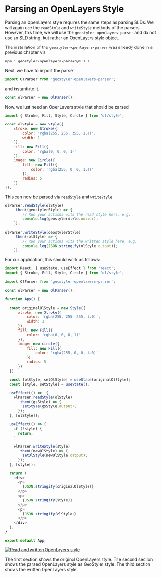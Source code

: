 
# Parsing an OpenLayers Style

Parsing an OpenLayers style requires the same steps as parsing SLDs.
We will again use the `readStyle` and `writeStyle` methods of the parsers. However, this time, we will use
the `geostyler-openlayers-parser` and do not use an SLD string, but rather an OpenLayers style object.

The installation of the `geostyler-openlayers-parser` was already done in a previous chapter via

```bash
npm i geostyler-openlayers-parser@4.1.1
```

Next, we have to import the parser

```js
import OlParser from 'geostyler-openlayers-parser';
```

and instantiate it.

```js
const olParser = new OlParser();
```

Now, we just need an OpenLayers style that should be parsed

```js
import { Stroke, Fill, Style, Circle } from 'ol/style';

const olStyle = new Style({
    stroke: new Stroke({
        color: 'rgba(255, 255, 255, 1.0)',
        width: 1
    }),
    fill: new Fill({
        color: 'rgba(0, 0, 0, 1)'
    }),
    image: new Circle({
        fill: new Fill({
            color: 'rgba(255, 0, 0, 1.0)'
        }),
        radius: 5
    })
});
```

This can now be parsed via `readStyle` and `writeStyle`

```js
olParser.readStyle(olStyle)
    .then((geostylerStyle) => {
        // Run your actions with the read style here, e.g.
        console.log(geostylerStyle.output);
    });

olParser.writeStyle(geostylerStyle)
    .then((olStyle) => {
        // Run your actions with the written style here, e.g.
        console.log(JSON.stringify(olStyle.output));
    });
```

For our application, this should work as follows:

```js
import React, { useState, useEffect } from 'react';
import { Stroke, Fill, Style, Circle } from 'ol/style';

import OlParser from 'geostyler-openlayers-parser';

const olParser = new OlParser();

function App() {

  const originalOlStyle = new Style({
      stroke: new Stroke({
          color: 'rgba(255, 255, 255, 1.0)',
          width: 1
      }),
      fill: new Fill({
          color: 'rgba(0, 0, 0, 1)'
      }),
      image: new Circle({
          fill: new Fill({
              color: 'rgba(255, 0, 0, 1.0)'
          }),
          radius: 5
      })
  });

  const [olStyle, setOlStyle] = useState(originalOlStyle);
  const [style, setStyle] = useState();

  useEffect(() =>  {
    olParser.readStyle(olStyle)
      .then((gsStyle) => {
        setStyle(gsStyle.output);
      });
  }, [olStyle]);

  useEffect(() => {
    if (!style) {
      return;
    }

    olParser.writeStyle(style)
      .then((newOlStyle) => {
        setOlStyle(newOlStyle.output);
      });
  }, [style]);

  return (
    <div>
      <p>
        {JSON.stringify(originalOlStyle)}
      </p>
      <p>
        {JSON.stringify(style)}
      </p>
      <p>
        {JSON.stringify(olStyle)}
      </p>
    </div>
  );
}

export default App;

```

[![Read and written OpenLayers style](./images/ol-parsed.png)](.images/ol-parsed.png)

The first section shows the original OpenLayers style. The second section shows the parsed OpenLayers style as GeoStyler style. The third
section shows the written OpenLayers style.
